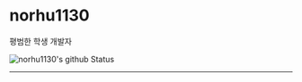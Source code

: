 # norhu1130
평범한 학생 개발자

![norhu1130's github Status](https://github-readme-stats.vercel.app/api?username=norhu1130&show_icons=true&theme=tokyonight)

---
